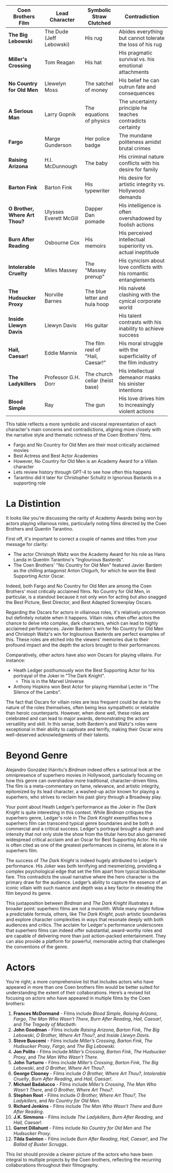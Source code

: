  
| Coen Brothers Film            | Lead Character        | Symbolic Straw Clutched                                    | Contradiction                                             |
|-------------------------------|-----------------------|------------------------------------------------------------|-----------------------------------------------------------|
| **The Big Lebowski**          | The Dude (Jeff Lebowski) | His rug                                                     | Abides everything but cannot tolerate the loss of his rug |
| **Miller's Crossing**         | Tom Reagan            | His hat                                                     | His pragmatic survival vs. his emotional attachments      |
| **No Country for Old Men**    | Llewelyn Moss         | The satchel of money                                        | His belief he can outrun fate and consequences           |
| **A Serious Man**             | Larry Gopnik          | The equations of physics                                    | The uncertainty principle he teaches contradicts certainty|
| **Fargo**                     | Marge Gunderson       | Her police badge                                            | The mundane politeness amidst brutal crimes               |
| **Raising Arizona**           | H.I. McDunnough       | The baby                                                    | His criminal nature conflicts with his desire for family  |
| **Barton Fink**               | Barton Fink           | His typewriter                                              | His desire for artistic integrity vs. Hollywood demands   |
| **O Brother, Where Art Thou?**| Ulysses Everett McGill | Dapper Dan pomade                                           | His intelligence is often overshadowed by foolish actions |
| **Burn After Reading**        | Osbourne Cox          | His memoirs                                                 | His perceived intellectual superiority vs. actual ineptitude |
| **Intolerable Cruelty**       | Miles Massey          | The "Massey prenup"                                         | His cynicism about love conflicts with his romantic entanglements |
| **The Hudsucker Proxy**       | Norville Barnes       | The blue letter and hula hoop                               | His naiveté clashing with the cynical corporate world     |
| **Inside Llewyn Davis**       | Llewyn Davis          | His guitar                                                  | His talent contrasts with his inability to achieve success|
| **Hail, Caesar!**             | Eddie Mannix          | The film reel of "Hail, Caesar!"                            | His moral struggle with the superficiality of the film industry |
| **The Ladykillers**           | Professor G.H. Dorr   | The church cellar (heist base)                              | His intellectual demeanor masks his sinister intentions   |
| **Blood Simple**              | Ray                  | The gun                                                     | His love drives him to increasingly violent actions       |

This table reflects a more symbolic and visceral representation of each character's main concerns and contradictions, aligning more closely with the narrative style and thematic richness of the Coen Brothers' films.
- Fargo and No Country for Old Men are their most critically acclaimed movies
- Best Actress and Best Actor Academies
- However, No Country for Old Men is an Academy Award for a Villain character
- Lets review history through GPT-4 to see how often this happens
- Tarantino did it later for Christopher Schultz in Ignorious Bastards in a supporting role

# La Distintion

It looks like you're discussing the rarity of Academy Awards being won by actors playing villainous roles, particularly noting films directed by the Coen Brothers and Quentin Tarantino.

First off, it's important to correct a couple of names and titles from your message for clarity:

- The actor Christoph Waltz won the Academy Award for his role as Hans Landa in Quentin Tarantino's "Inglourious Basterds".
- The Coen Brothers' "No Country for Old Men" featured Javier Bardem as the chilling antagonist Anton Chigurh, for which he won the Best Supporting Actor Oscar.

Indeed, both Fargo and No Country for Old Men are among the Coen Brothers' most critically acclaimed films. No Country for Old Men, in particular, is a standout because it not only won for acting but also snagged the Best Picture, Best Director, and Best Adapted Screenplay Oscars.

Regarding the Oscars for actors in villainous roles, it's relatively uncommon but definitely notable when it happens. Villain roles often offer actors the chance to delve into complex, dark characters, which can lead to highly acclaimed performances. Javier Bardem's win for No Country for Old Men and Christoph Waltz's win for Inglourious Basterds are perfect examples of this. These roles are etched into the viewers' memories due to their profound impact and the depth the actors brought to their performances.

Comparatively, other actors have also won Oscars for playing villains. For instance:

- Heath Ledger posthumously won the Best Supporting Actor for his portrayal of the Joker in "The Dark Knight".
   - This is in the Marvel Universe 
- Anthony Hopkins won Best Actor for playing Hannibal Lecter in "The Silence of the Lambs".

The fact that Oscars for villain roles are less frequent could be due to the nature of the roles themselves, often being less sympathetic or relatable than heroic counterparts. However, when done well, these roles are celebrated and can lead to major awards, demonstrating the actors' versatility and skill. In this sense, both Bardem's and Waltz's roles were exceptional in their ability to captivate and terrify, making their Oscar wins well-deserved acknowledgments of their talents.

# Beyond Genre

Alejandro González Iñárritu's *Birdman* indeed offers a satirical look at the omnipresence of superhero movies in Hollywood, particularly focusing on how this genre can overshadow more traditional, character-driven films. The film is a meta-commentary on fame, relevance, and artistic integrity, epitomized by its lead character, a washed-up actor known for playing a superhero, who strives to reclaim his past glory through a Broadway play.

Your point about Heath Ledger’s performance as the Joker in *The Dark Knight* is quite interesting in this context. While *Birdman* critiques the superhero genre, Ledger's role in *The Dark Knight* exemplifies how a superhero film can transcend typical genre boundaries and be both a commercial and a critical success. Ledger's portrayal brought a depth and intensity that not only stole the show from the titular hero but also garnered widespread critical acclaim and an Oscar for Best Supporting Actor. His role is often cited as one of the greatest performances in cinema, let alone in a superhero film.

The success of *The Dark Knight* is indeed hugely attributed to Ledger’s performance. His Joker was both terrifying and mesmerizing, providing a complex psychological edge that set the film apart from typical blockbuster fare. This contradicts the usual narrative where the hero character is the primary draw for the audience. Ledger’s ability to capture the essence of an iconic villain with such nuance and depth was a key factor in elevating the film beyond its genre.

This juxtaposition between *Birdman* and *The Dark Knight* illustrates a broader point: superhero films are not a monolith. While many might follow a predictable formula, others, like *The Dark Knight*, push artistic boundaries and explore character complexities in ways that resonate deeply with both audiences and critics. The acclaim for Ledger's performance underscores that superhero films can indeed offer substantial, award-worthy roles and are capable of delivering more than just action-packed entertainment. They can also provide a platform for powerful, memorable acting that challenges the conventions of the genre.

# Actors

You're right; a more comprehensive list that includes actors who have appeared in more than one Coen brothers film would be better suited for understanding the extent of their collaborations. Here’s a revised list focusing on actors who have appeared in multiple films by the Coen brothers:

1. **Frances McDormand** - Films include *Blood Simple*, *Raising Arizona*, *Fargo*, *The Man Who Wasn’t There*, *Burn After Reading*, *Hail, Caesar!*, and *The Tragedy of Macbeth*.
2. **John Goodman** - Films include *Raising Arizona*, *Barton Fink*, *The Big Lebowski*, *O Brother, Where Art Thou?*, and *Inside Llewyn Davis*.
3. **Steve Buscemi** - Films include *Miller’s Crossing*, *Barton Fink*, *The Hudsucker Proxy*, *Fargo*, and *The Big Lebowski*.
4. **Jon Polito** - Films include *Miller’s Crossing*, *Barton Fink*, *The Hudsucker Proxy*, and *The Man Who Wasn’t There*.
5. **John Turturro** - Films include *Miller’s Crossing*, *Barton Fink*, *The Big Lebowski*, and *O Brother, Where Art Thou?*.
6. **George Clooney** - Films include *O Brother, Where Art Thou?*, *Intolerable Cruelty*, *Burn After Reading*, and *Hail, Caesar!*.
7. **Michael Badalucco** - Films include *Miller’s Crossing*, *The Man Who Wasn’t There*, and *O Brother, Where Art Thou?*.
8. **Stephen Root** - Films include *O Brother, Where Art Thou?*, *The Ladykillers*, and *No Country for Old Men*.
9. **Richard Jenkins** - Films include *The Man Who Wasn’t There* and *Burn After Reading*.
10. **J.K. Simmons** - Films include *The Ladykillers*, *Burn After Reading*, and *Hail, Caesar!*.
11. **Garret Dillahunt** - Films include *No Country for Old Men* and *The Hudsucker Proxy*.
12. **Tilda Swinton** - Films include *Burn After Reading*, *Hail, Caesar!*, and *The Ballad of Buster Scruggs*.

This list should provide a clearer picture of the actors who have been integral to multiple projects by the Coen brothers, reflecting the recurring collaborations throughout their filmography.
